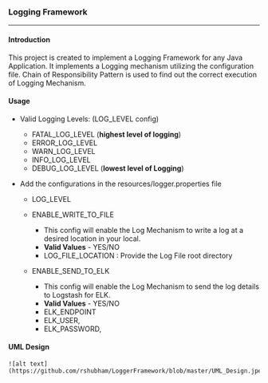 ### Logging Framework

<hr>

#### Introduction

This project is created to implement a Logging Framework for any Java Application. It implements a Logging mechanism utilizing the configuration file. Chain of Responsibility Pattern is used to find out the correct execution of Logging Mechanism.

#### Usage

+ Valid Logging Levels: (LOG_LEVEL config)

    + FATAL_LOG_LEVEL (**highest level of logging**)
    + ERROR_LOG_LEVEL
    + WARN_LOG_LEVEL
    + INFO_LOG_LEVEL
    + DEBUG_LOG_LEVEL (**lowest level of Logging**)

+ Add the configurations in the resources/logger.properties file

    + LOG_LEVEL
    + ENABLE_WRITE_TO_FILE 
    
        + This config will enable the Log Mechanism to write a log at a desired location in your local.
        + **Valid Values**  - YES/NO
        + LOG_FILE_LOCATION : Provide the Log File root directory
        
    + ENABLE_SEND_TO_ELK 
    
        + This config will enable the Log Mechanism to send the log details to Logstash for ELK.
        + **Valid Values**  - YES/NO
        +  ELK_ENDPOINT
        + ELK_USER,
        + ELK_PASSWORD,

#### UML Design

    ![alt text](https://github.com/rshubham/LoggerFramework/blob/master/UML_Design.jpeg)



